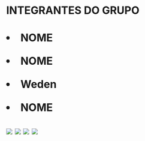 <h1>INTEGRANTES DO GRUPO<h1/>
  
  
  
<li>NOME</li><p>
      
<li>NOME</li><p>
          
<li>Weden</li><p>
              
<li>NOME</li><p><a href="https://github.com/victorsa-meli"><img src="https://img.shields.io/github/followers/victorsa-meli?label=GITHUB&style=for-the-badge" target="_blank"></a>  <a href = "mailto:victor.rsa@mercadolivre.com"><img src="https://img.shields.io/badge/-Gmail-%23333?style=for-the-badge&logo=gmail&logoColor=white" target="_blank"></a> <a href="https://www.instagram.com/victor.r.sa" target="_blank"><img src="https://img.shields.io/badge/-Instagram-%23E4405F?style=for-the-badge&logo=instagram&logoColor=white" target="_blank"></a> <a href="https://www.linkedin.com/in/victor-rsa" target="_blank"><img src="https://img.shields.io/badge/-LinkedIn-%230077B5?style=for-the-badge&logo=linkedin&logoColor=white" target="_blank"></a> <!---- commit em grupo> 
                 



 <li>Victor Sa</li> <a href="https://github.com/victorsa-meli"><img src="https://img.shields.io/github/followers/victorsa-meli?label=GITHUB&style=for-the-badge" target="_blank"></a>  <a href = "mailto:victor.rsa@mercadolivre.com"><img src="https://img.shields.io/badge/-Gmail-%23333?style=for-the-badge&logo=gmail&logoColor=white" target="_blank"></a> <a href="https://www.instagram.com/victor.r.sa" target="_blank"><img src="https://img.shields.io/badge/-Instagram-%23E4405F?style=for-the-badge&logo=instagram&logoColor=white" target="_blank"></a> <a href="https://www.linkedin.com/in/victor-rsa" target="_blank"><img src="https://img.shields.io/badge/-LinkedIn-%230077B5?style=for-the-badge&logo=linkedin&logoColor=white" target="_blank"></a> 
                    

